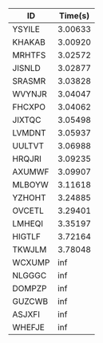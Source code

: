 |ID|Time(s)|
|-|-|
|YSYILE|3.00633|
|KHAKAB|3.00920|
|MRHTFS|3.02572|
|JISNLD|3.02877|
|SRASMR|3.03828|
|WVYNJR|3.04047|
|FHCXPO|3.04062|
|JIXTQC|3.05498|
|LVMDNT|3.05937|
|UULTVT|3.06988|
|HRQJRI|3.09235|
|AXUMWF|3.09907|
|MLBOYW|3.11618|
|YZHOHT|3.24885|
|OVCETL|3.29401|
|LMHEQI|3.35197|
|HIGTLF|3.72164|
|TKWJLM|3.78048|
|WCXUMP|inf|
|NLGGGC|inf|
|DOMPZP|inf|
|GUZCWB|inf|
|ASJXFI|inf|
|WHEFJE|inf|
